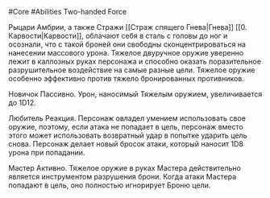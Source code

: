 #Core #Abilities
Two-handed Force

Рыцари Амбрии, а также Стражи [[Страж спящего Гнева|Гнева]] [[0. Карвости|Карвости]], облачают себя в сталь с головы до ног и осознали, что с такой броней они свободны сконцентрироваться на нанесении массового урона. Тяжелое двуручное оружие уверенно лежит в каллозных руках персонажа и способно оказать поразительное разрушительное воздействие на самые разные цели. Тяжелое оружие особенно эффективно против тяжело бронированных противников.

Новичок Пассивно. Урон, наносимый Тяжелым оружием, увеличивается до 1D12.

Любитель Реакция. Персонаж овладел умением использовать свое оружие, поэтому, если атака не попадает в цель, персонаж вместо этого может использовать возвратный удар в попытке ударить цель снова. Персонаж делает новый бросок атаки, который наносит 1D8 урона при попадании.

Мастер Активно. Тяжелое оружие в руках Мастера действительно является инструментом разрушения брони. Когда атаки Мастера попадают в цель, оно полностью игнорирует Броню цели.